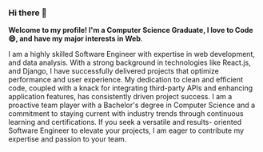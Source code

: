 ### Hi there 👋


**Welcome to my profile! I'm a Computer Science Graduate, I love to Code 😄, and have my major interests in Web**.

I am a highly skilled Software Engineer with expertise in web development, and data analysis. With a strong background in technologies like React.js, and Django, I have successfully delivered projects that optimize performance and user experience. My dedication to clean and efficient code, coupled with a knack for integrating third-party APIs and enhancing application features, has consistently driven project success. I am a proactive team player with a Bachelor's degree in Computer Science and a commitment to staying current with industry trends through continuous learning and certifications. If you seek a versatile and results- oriented Software Engineer to elevate your projects, I am eager to contribute my expertise and passion to your team.

